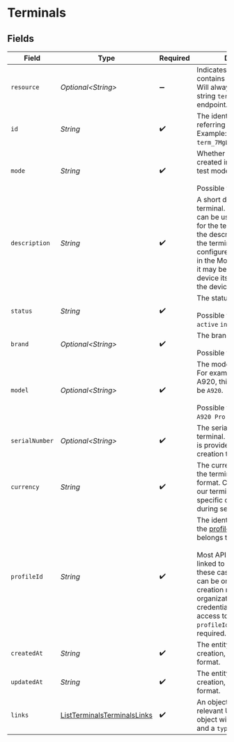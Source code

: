 # Terminals


## Fields

| Field                                                                                                                                                                                                                                                                                                                      | Type                                                                                                                                                                                                                                                                                                                       | Required                                                                                                                                                                                                                                                                                                                   | Description                                                                                                                                                                                                                                                                                                                | Example                                                                                                                                                                                                                                                                                                                    |
| -------------------------------------------------------------------------------------------------------------------------------------------------------------------------------------------------------------------------------------------------------------------------------------------------------------------------- | -------------------------------------------------------------------------------------------------------------------------------------------------------------------------------------------------------------------------------------------------------------------------------------------------------------------------- | -------------------------------------------------------------------------------------------------------------------------------------------------------------------------------------------------------------------------------------------------------------------------------------------------------------------------- | -------------------------------------------------------------------------------------------------------------------------------------------------------------------------------------------------------------------------------------------------------------------------------------------------------------------------- | -------------------------------------------------------------------------------------------------------------------------------------------------------------------------------------------------------------------------------------------------------------------------------------------------------------------------- |
| `resource`                                                                                                                                                                                                                                                                                                                 | *Optional\<String>*                                                                                                                                                                                                                                                                                                        | :heavy_minus_sign:                                                                                                                                                                                                                                                                                                         | Indicates the response contains a terminal object. Will always contain the string `terminal` for this endpoint.                                                                                                                                                                                                            |                                                                                                                                                                                                                                                                                                                            |
| `id`                                                                                                                                                                                                                                                                                                                       | *String*                                                                                                                                                                                                                                                                                                                   | :heavy_check_mark:                                                                                                                                                                                                                                                                                                         | The identifier uniquely referring to this terminal. Example: `term_7MgL4wea46qkRcoTZjWEH`.                                                                                                                                                                                                                                 | term_vytxeTZskVKR7C7WgdSP3d                                                                                                                                                                                                                                                                                                |
| `mode`                                                                                                                                                                                                                                                                                                                     | *String*                                                                                                                                                                                                                                                                                                                   | :heavy_check_mark:                                                                                                                                                                                                                                                                                                         | Whether this entity was created in live mode or in test mode.<br/><br/>Possible values: `live` `test`                                                                                                                                                                                                                      | live                                                                                                                                                                                                                                                                                                                       |
| `description`                                                                                                                                                                                                                                                                                                              | *String*                                                                                                                                                                                                                                                                                                                   | :heavy_check_mark:                                                                                                                                                                                                                                                                                                         | A short description of the terminal. The description can be used as an identifier for the terminal. Currently, the description is set when the terminal is initially configured. It will be visible in the Mollie Dashboard, and it may be visible on the device itself depending on the device.                           | Main Terminal                                                                                                                                                                                                                                                                                                              |
| `status`                                                                                                                                                                                                                                                                                                                   | *String*                                                                                                                                                                                                                                                                                                                   | :heavy_check_mark:                                                                                                                                                                                                                                                                                                         | The status of the terminal.<br/><br/>Possible values: `pending` `active` `inactive`                                                                                                                                                                                                                                        | active                                                                                                                                                                                                                                                                                                                     |
| `brand`                                                                                                                                                                                                                                                                                                                    | *Optional\<String>*                                                                                                                                                                                                                                                                                                        | :heavy_check_mark:                                                                                                                                                                                                                                                                                                         | The brand of the terminal.<br/><br/>Possible values: `PAX`                                                                                                                                                                                                                                                                 | PAX                                                                                                                                                                                                                                                                                                                        |
| `model`                                                                                                                                                                                                                                                                                                                    | *Optional\<String>*                                                                                                                                                                                                                                                                                                        | :heavy_check_mark:                                                                                                                                                                                                                                                                                                         | The model of the terminal. For example for a PAX A920, this field's value will be `A920`.<br/><br/>Possible values: `A35` `A77` `A920` `A920 Pro` `IM30`                                                                                                                                                                   | A920                                                                                                                                                                                                                                                                                                                       |
| `serialNumber`                                                                                                                                                                                                                                                                                                             | *Optional\<String>*                                                                                                                                                                                                                                                                                                        | :heavy_check_mark:                                                                                                                                                                                                                                                                                                         | The serial number of the terminal. The serial number is provided at terminal creation time.                                                                                                                                                                                                                                | 1234567890                                                                                                                                                                                                                                                                                                                 |
| `currency`                                                                                                                                                                                                                                                                                                                 | *String*                                                                                                                                                                                                                                                                                                                   | :heavy_check_mark:                                                                                                                                                                                                                                                                                                         | The currency configured on the terminal, in ISO 4217 format. Currently most of our terminals are bound to a specific currency, chosen during setup.                                                                                                                                                                        | EUR                                                                                                                                                                                                                                                                                                                        |
| `profileId`                                                                                                                                                                                                                                                                                                                | *String*                                                                                                                                                                                                                                                                                                                   | :heavy_check_mark:                                                                                                                                                                                                                                                                                                         | The identifier referring to the [profile](get-profile) this entity belongs to.<br/><br/>Most API credentials are linked to a single profile. In these cases the `profileId` can be omitted in the creation request. For organization-level credentials such as OAuth access tokens however, the `profileId` parameter is required. | pfl_5B8cwPMGnU                                                                                                                                                                                                                                                                                                             |
| `createdAt`                                                                                                                                                                                                                                                                                                                | *String*                                                                                                                                                                                                                                                                                                                   | :heavy_check_mark:                                                                                                                                                                                                                                                                                                         | The entity's date and time of creation, in [ISO 8601](https://en.wikipedia.org/wiki/ISO_8601) format.                                                                                                                                                                                                                      | 2024-03-20T09:13:37.0Z                                                                                                                                                                                                                                                                                                     |
| `updatedAt`                                                                                                                                                                                                                                                                                                                | *String*                                                                                                                                                                                                                                                                                                                   | :heavy_check_mark:                                                                                                                                                                                                                                                                                                         | The entity's date and time of creation, in [ISO 8601](https://en.wikipedia.org/wiki/ISO_8601) format.                                                                                                                                                                                                                      | 2025-03-20T09:13:37.0Z                                                                                                                                                                                                                                                                                                     |
| `links`                                                                                                                                                                                                                                                                                                                    | [ListTerminalsTerminalsLinks](../../models/operations/ListTerminalsTerminalsLinks.md)                                                                                                                                                                                                                                      | :heavy_check_mark:                                                                                                                                                                                                                                                                                                         | An object with several relevant URLs. Every URL object will contain an `href` and a `type` field.                                                                                                                                                                                                                          |                                                                                                                                                                                                                                                                                                                            |